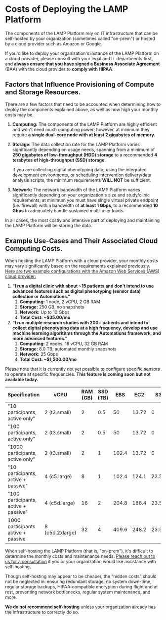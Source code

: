 # Costs of Deploying the LAMP Platform

The components of the LAMP Platform rely on IT infrastructure that can be self-hosted by your organization (sometimes called "on-prem") or hosted by a cloud provider such as Amazon or Google. 

If you'd like to deploy your organization's instance of the LAMP Platform on a cloud provider, please consult with your legal and IT departments first, and **always ensure that you have signed a Business Associate Agreement** (BAA) with the cloud provider to **comply with HIPAA**.

## Factors that Influence Provisioning of Compute and Storage Resources.

There are a few factors that need to be accounted when determining how to deploy the components explained above, as well as how high your monthly costs may be.

1. **Computing:** The components of the LAMP Platform are highly efficient and won't need much computing power; however, at minimum they require **a single dual-core node with at least 2 gigabytes of memory.**
2. **Storage:** The data collection rate for the LAMP Platform varies significantly depending on usage needs, spanning from a minimum of **250 gigabytes of low-throughput (HDD) storage** to a recommended **4 terabytes of high-throughput (SSD) storage.**

    If you are collecting digital phenotyping data, using the integrated development environments, or scheduling intervention delivery/data analysis scripts, the minimum requirements **WILL NOT** be sufficient.

3. **Network:** The network bandwidth of the LAMP Platform varies significantly depending on your organization's size and study/clinic requirements; at minimum you must have single virtual private endpoint (i.e. firewall) with a bandwidth of **at least 1 Gbps**, to a recommended **10 Gbps** to adequately handle sustained multi-user loads.

In all cases, the most costly and intensive part of deploying and maintaining the LAMP Platform will be storing the data.

## Example Use-Cases and Their Associated Cloud Computing Costs.

When hosting the LAMP Platform with a cloud provider, your monthly costs may vary significantly based on the requirements explained previously. [Here are two example configurations with the Amazon Web Services (AWS) cloud provider:](https://calculator.aws/#/estimate?id=f27215a7bb211d98cdfc0b2250888241299c41a9) 

1. **"I run a digital clinic with about ~15 patients and don't intend to use advanced features such as digital phenotyping (sensor data) collection or Automations."**
    1. **Computing:** 1 node, 2 vCPU, 2 GB RAM
    2. **Storage:** 250 GB, no snapshots
    3. **Network:** Up to 10 Gbps
    4. **Total Cost: ~$35.00/mo**
2. **"I run multiple research studies with 200+ patients and intend to collect digital phenotyping data at a high frequency, develop and use machine learning algorithms through the Automations framework, and more advanced features."**
    1. **Computing:** 2 nodes, 16 vCPU, 32 GB RAM
    2. **Storage:** 8.0 TB, automated monthly snapshots
    3. **Network:** 25 Gbps
    4. **Total Cost: ~$1,500.00/mo**

Please note that it is currently not yet possible to configure specific sensors to operate at specific frequencies. **This feature is coming soon but not available today.**

| Specification                        | vCPU            | RAM (GB) | SSD (TB) | EBS   | EC2   | S3    | Data Transfer | Total Monthly | Total Yearly      | 
|--------------------------------------|-----------------|----------|----------|-------|-------|-------|---------------|---------------|-------------------| 
| "10 participants, active only"       | 2 (t3.small)    | 2        | 0.5      | 50    | 13.72 | 0     | 0.48          | 64.2          | 770.4             | 
| "100 participants, active only"      | 2 (t3.small)    | 2        | 0.5      | 50    | 13.72 | 0     | 2.06          | 65.78         | 789.36            | 
| "1000 participants, active only"     | 2 (t3.small)    | 2        | 1        | 102.4 | 13.72 | 0     | 2.06          | 118.18        | 1418.16           | 
| "10 participants, active + passive"  | 4 (c5.large)    | 8        | 1        | 102.4 | 124.1 | 23.56 | 5.12          | 255.18        | 3062.16           | 
| "100 participants, active + passive" | 4 (c5d.large)   | 16       | 2        | 204.8 | 186.4 | 23.56 | 10.24         | 425           | 5100.000000000001 | 
| 1000 participants active + passive   | 8 (c5d.2xlarge) | 32       | 4        | 409.6 | 248.2 | 23.56 | 20.48         | 701.84        | 8422.079999999998 | 

When self-hosting the LAMP Platform (that is, "on-prem"), it's difficult to determine the monthly costs and maintenance needs. [Please reach out to us for a consultation](mailto:team@digitalpsych.org) if you or your organization would like assistance with self-hosting.

Though self-hosting may appear to be cheaper, the "hidden costs" should not be neglected in: ensuring redundant storage, no system down-time, regular storage backups, HIPAA-compatible encryption during flight and at rest, preventing network bottlenecks, regular system maintenance, and more. 

**We do not recommend self-hosting** unless your organization already has the infrastructure to correctly do so.
